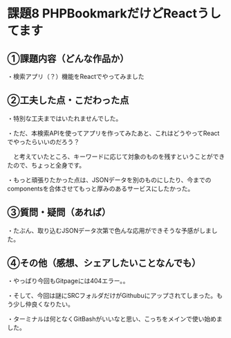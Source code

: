 # 課題8 PHPBookmarkだけどReactうしてます

## ①課題内容（どんな作品か）
・検索アプリ（？）機能をReactでやってみました

## ②工夫した点・こだわった点
・特別な工夫まではいたれませんでした。

・ただ、本検索APIを使ってアプリを作ってみたあと、これはどうやってReactでやったらいいのだろう？

　と考えていたところ、キーワードに応じて対象のものを残すということができたので、ちょっと全身です。
 
 ・もっと頑張りたかった点は、JSONデータを別のものにしたり、今までのcomponentsを合体させてもっと厚みのあるサービスにしたかった。

## ③質問・疑問（あれば）
・たぶん、取り込むJSONデータ次第で色んな応用ができそうな予感がしました。

## ④その他（感想、シェアしたいことなんでも）
・やっぱり今回もGitpageには404エラー。。

・そして、今回は謎にSRCフォルダだけがGithubuにアップされてしまった。もう少し仲良くなりたい。

・ターミナルは何となくGitBashがいいなと思い、こっちをメインで使い始めました。
